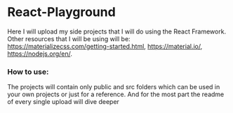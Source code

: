 # React-Playground
 
Here I will upload my side projects that I will do using the React Framework. Other resources that I will be using will be: https://materializecss.com/getting-started.html, https://material.io/, https://nodejs.org/en/. 

### How to use:
The projects will contain only public and src folders which can be used in your own projects or just for a reference. And for the most part the readme of every single upload will dive deeper


